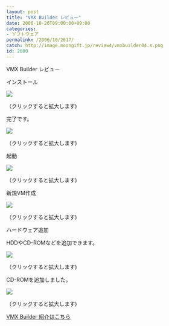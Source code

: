 ```yaml
---
layout: post
title: "VMX Builder レビュー"
date: 2006-10-26T09:00:00+09:00
categories:
- ソフトウェア
permalink: /2006/10/2617/
catch: http://image.moongift.jp/review4/vmxbuilder04.s.png
id: 2600
---
```

VMX Builder レビュー  
<!--more-->

インストール

  

[![](http://image.moongift.jp/review4/vmxbuilder01.s.png)](http://image.moongift.jp/review4/vmxbuilder01.png)  
  
（クリックすると拡大します)

  

完了です。

  

[![](http://image.moongift.jp/review4/vmxbuilder02.s.png)](http://image.moongift.jp/review4/vmxbuilder02.png)  
  
（クリックすると拡大します)

  

起動

  

[![](http://image.moongift.jp/review4/vmxbuilder03.s.png)](http://image.moongift.jp/review4/vmxbuilder03.png)  
  
（クリックすると拡大します)

  

新規VM作成

  

[![](http://image.moongift.jp/review4/vmxbuilder04.s.png)](http://image.moongift.jp/review4/vmxbuilder04.png)  
  
（クリックすると拡大します)

  

ハードウェア追加

  

HDDやCD-ROMなどを追加できます。

  

[![](http://image.moongift.jp/review4/vmxbuilder05.s.png)](http://image.moongift.jp/review4/vmxbuilder05.png)  
  
（クリックすると拡大します)

  

CD-ROMを追加しました。

  

[![](http://image.moongift.jp/review4/vmxbuilder06.s.png)](http://image.moongift.jp/review4/vmxbuilder06.png)  
  
（クリックすると拡大します)

  

[VMX Builder 紹介はこちら](http://fw.moongift.jp/intro/i-2616.html)

